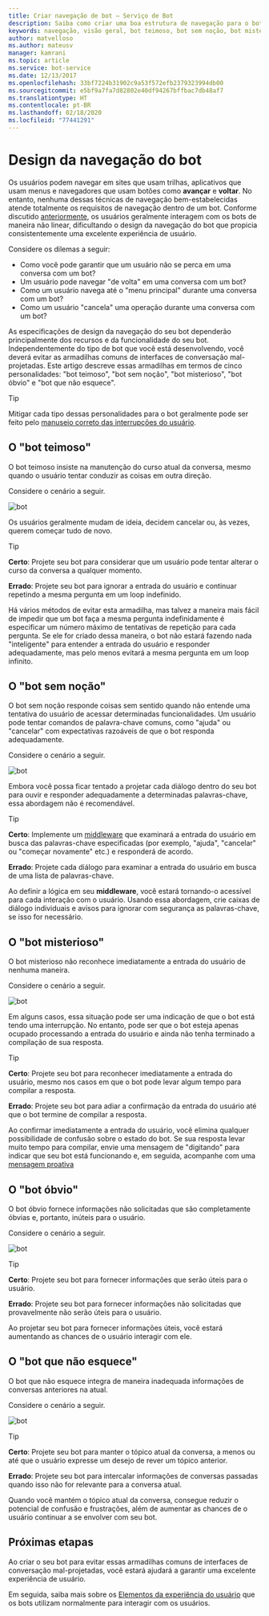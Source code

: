 ```yaml
---
title: Criar navegação de bot – Serviço de Bot
description: Saiba como criar uma boa estrutura de navegação para o bot e como evitar os erros mais comuns de design de navegação.
keywords: navegação, visão geral, bot teimoso, bot sem noção, bot misterioso, bot óbvio, bot que não esquece
author: matvelloso
ms.author: mateusv
manager: kamrani
ms.topic: article
ms.service: bot-service
ms.date: 12/13/2017
ms.openlocfilehash: 33bf7224b31902c9a53f572efb2379323994db00
ms.sourcegitcommit: e5bf9a7fa7d82802e40df94267bffbac7db48af7
ms.translationtype: HT
ms.contentlocale: pt-BR
ms.lasthandoff: 02/18/2020
ms.locfileid: "77441291"
---
```

# <a name="design-bot-navigation"></a>Design da navegação do bot

Os usuários podem navegar em sites que usam trilhas, aplicativos que usam menus e navegadores que usam botões como **avançar** e **voltar**. No entanto, nenhuma dessas técnicas de navegação bem-estabelecidas atende totalmente os requisitos de navegação dentro de um bot. Conforme discutido [anteriormente](~/bot-service-design-conversation-flow.md#handle-interruptions), os usuários geralmente interagem com os bots de maneira não linear, dificultando o design da navegação do bot que propicia consistentemente uma excelente experiência de usuário. 

Considere os dilemas a seguir:

- Como você pode garantir que um usuário não se perca em uma conversa com um bot? 
- Um usuário pode navegar "de volta" em uma conversa com um bot? 
- Como um usuário navega até o "menu principal" durante uma conversa com um bot? 
- Como um usuário "cancela" uma operação durante uma conversa com um bot? 

As especificações de design da navegação do seu bot dependerão principalmente dos recursos e da funcionalidade do seu bot. Independentemente do tipo de bot que você está desenvolvendo, você deverá evitar as armadilhas comuns de interfaces de conversação mal-projetadas. Este artigo descreve essas armadilhas em termos de cinco personalidades: "bot teimoso", "bot sem noção", "bot misterioso", "bot óbvio" e "bot que não esquece". 

> [!TIP]
> Mitigar cada tipo dessas personalidades para o bot geralmente pode ser feito pelo [manuseio correto das interrupções do usuário](v4sdk/bot-builder-howto-handle-user-interrupt.md).

## <a name="the-stubborn-bot"></a>O "bot teimoso"

O bot teimoso insiste na manutenção do curso atual da conversa, mesmo quando o usuário tentar conduzir as coisas em outra direção. 

Considere o cenário a seguir. 

![bot](~/media/bot-service-design-navigation/stubborn-bot-new.png)

Os usuários geralmente mudam de ideia, decidem cancelar ou, às vezes, querem começar tudo de novo. 

> [!TIP]
> <b>Certo</b>: Projete seu bot para considerar que um usuário pode tentar alterar o curso da conversa a qualquer momento. 
>
> <b>Errado</b>: Projete seu bot para ignorar a entrada do usuário e continuar repetindo a mesma pergunta em um loop indefinido. 

Há vários métodos de evitar esta armadilha, mas talvez a maneira mais fácil de impedir que um bot faça a mesma pergunta indefinidamente é especificar um número máximo de tentativas de repetição para cada pergunta. Se ele for criado dessa maneira, o bot não estará fazendo nada "inteligente" para entender a entrada do usuário e responder adequadamente, mas pelo menos evitará a mesma pergunta em um loop infinito. 

## <a name="the-clueless-bot"></a>O "bot sem noção"

O bot sem noção responde coisas sem sentido quando não entende uma tentativa do usuário de acessar determinadas funcionalidades. Um usuário pode tentar comandos de palavra-chave comuns, como "ajuda" ou "cancelar" com expectativas razoáveis de que o bot responda adequadamente.

Considere o cenário a seguir. 

![bot](~/media/bot-service-design-navigation/clueless-bot.png)

Embora você possa ficar tentado a projetar cada diálogo dentro do seu bot para ouvir e responder adequadamente a determinadas palavras-chave, essa abordagem não é recomendável. 

> [!TIP]
> <b>Certo</b>: Implemente um [middleware](v4sdk/bot-builder-create-middleware.md) que examinará a entrada do usuário em busca das palavras-chave especificadas (por exemplo, "ajuda", "cancelar" ou "começar novamente" etc.) e responderá de acordo. 
> 
> <b>Errado</b>: Projete cada diálogo para examinar a entrada do usuário em busca de uma lista de palavras-chave. 

Ao definir a lógica em seu **middleware**, você estará tornando-o acessível para cada interação com o usuário. Usando essa abordagem, crie caixas de diálogo individuais e avisos para ignorar com segurança as palavras-chave, se isso for necessário.

## <a name="the-mysterious-bot"></a>O "bot misterioso"

O bot misterioso não reconhece imediatamente a entrada do usuário de nenhuma maneira. 

Considere o cenário a seguir. 

![bot](~/media/bot-service-design-navigation/mysterious-bot.png)

Em alguns casos, essa situação pode ser uma indicação de que o bot está tendo uma interrupção. No entanto, pode ser que o bot esteja apenas ocupado processando a entrada do usuário e ainda não tenha terminado a compilação de sua resposta. 

> [!TIP]
> <b>Certo</b>: Projete seu bot para reconhecer imediatamente a entrada do usuário, mesmo nos casos em que o bot pode levar algum tempo para compilar a resposta. 
> 
> <b>Errado</b>: Projete seu bot para adiar a confirmação da entrada do usuário até que o bot termine de compilar a resposta.

Ao confirmar imediatamente a entrada do usuário, você elimina qualquer possibilidade de confusão sobre o estado do bot. Se sua resposta levar muito tempo para compilar, envie uma mensagem de "digitando" para indicar que seu bot está funcionando e, em seguida, acompanhe com uma [mensagem proativa](v4sdk/bot-builder-howto-proactive-message.md)

## <a name="the-captain-obvious-bot"></a>O "bot óbvio"

O bot óbvio fornece informações não solicitadas que são completamente óbvias e, portanto, inúteis para o usuário. 

Considere o cenário a seguir.

![bot](~/media/bot-service-design-navigation/captainobvious-bot.png)

> [!TIP]
> <b>Certo</b>: Projete seu bot para fornecer informações que serão úteis para o usuário. 
> 
> <b>Errado</b>: Projete seu bot para fornecer informações não solicitadas que provavelmente não serão úteis para o usuário.

Ao projetar seu bot para fornecer informações úteis, você estará aumentando as chances de o usuário interagir com ele.

## <a name="the-bot-that-cant-forget"></a>O "bot que não esquece"

O bot que não esquece integra de maneira inadequada informações de conversas anteriores na atual. 

Considere o cenário a seguir.

![bot](~/media/bot-service-design-navigation/rememberall-bot.png)

> [!TIP]
> <b>Certo</b>: Projete seu bot para manter o tópico atual da conversa, a menos ou até que o usuário expresse um desejo de rever um tópico anterior. 
> 
> <b>Errado</b>: Projete seu bot para intercalar informações de conversas passadas quando isso não for relevante para a conversa atual.

Quando você mantém o tópico atual da conversa, consegue reduzir o potencial de confusão e frustrações, além de aumentar as chances de o usuário continuar a se envolver com seu bot.

## <a name="next-steps"></a>Próximas etapas

Ao criar o seu bot para evitar essas armadilhas comuns de interfaces de conversação mal-projetadas, você estará ajudará a garantir uma excelente experiência de usuário. 

Em seguida, saiba mais sobre os [Elementos da experiência do usuário](~/bot-service-design-user-experience.md) que os bots utilizam normalmente para interagir com os usuários. 
